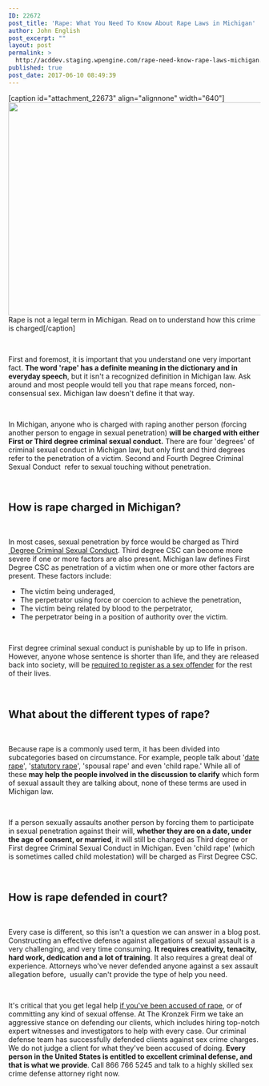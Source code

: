 ```yaml
---
ID: 22672
post_title: 'Rape: What You Need To Know About Rape Laws in Michigan'
author: John English
post_excerpt: ""
layout: post
permalink: >
  http://acddev.staging.wpengine.com/rape-need-know-rape-laws-michigan.html
published: true
post_date: 2017-06-10 08:49:39
---
```

[caption id="attachment_22673" align="alignnone" width="640"]<img class="size-large wp-image-22673" src="http://acddev.staging.wpengine.com/wp-content/uploads/2017/06/person-409127_1280-1024x682.jpg" alt="" width="640" height="426" /> Rape is not a legal term in Michigan. Read on to understand how this crime is charged[/caption]

&nbsp;

<span style="font-weight: 400;">First and foremost, it is important that you understand one very important fact. </span><b>The word 'rape' has a definite meaning in the dictionary and in everyday speech</b><span style="font-weight: 400;">, but it isn't a recognized definition in Michigan law. Ask around and most people would tell you that rape means forced, non-consensual sex. Michigan law doesn't define it that way.</span>

&nbsp;

<span style="font-weight: 400;">In Michigan, anyone who is charged with raping another person (forcing another person to engage in sexual penetration) </span><b>will be charged with either First or Third degree criminal sexual conduct.</b><span style="font-weight: 400;"> There are four 'degrees' of criminal sexual conduct in Michigan law, but only first and third degrees refer to the penetration of a victim. Second and Fourth Degree Criminal Sexual Conduct  refer to sexual touching without penetration.</span>

&nbsp;
<h2><b>How is rape charged in Michigan?</b></h2>
&nbsp;

<span style="font-weight: 400;">In most cases, sexual penetration by force would be charged as Third </span><a href="http://acddev.staging.wpengine.com/first-degree-csc.html" target="_blank" rel="noopener noreferrer"><span style="font-weight: 400;"> Degree Criminal Sexual Conduct</span></a><span style="font-weight: 400;">. Third degree CSC can become more severe if one or more factors are also present. Michigan law defines First Degree CSC as penetration of a victim when one or more other factors are present. These factors include: </span>
<ul>
 	<li style="font-weight: 400;"><span style="font-weight: 400;">The victim being underaged, </span></li>
 	<li style="font-weight: 400;"><span style="font-weight: 400;">The perpetrator using force or coercion to achieve the penetration, </span></li>
 	<li style="font-weight: 400;"><span style="font-weight: 400;">The victim being related by blood to the perpetrator,</span></li>
 	<li style="font-weight: 400;"><span style="font-weight: 400;">The perpetrator being in a position of authority over the victim.</span></li>
</ul>
&nbsp;

<span style="font-weight: 400;">First degree criminal sexual conduct is punishable by up to life in prison. However, anyone whose sentence is shorter than life, and they are released back into society, will be </span><a href="http://acddev.staging.wpengine.com/sex-offender-registry.html" target="_blank" rel="noopener noreferrer"><span style="font-weight: 400;">required to register as a sex offender</span></a><span style="font-weight: 400;"> for the rest of their lives.</span>

&nbsp;
<h2><b>What about the different types of rape?</b></h2>
&nbsp;

<span style="font-weight: 400;">Because rape is a commonly used term, it has been divided into subcategories based on circumstance. For example, people talk about '</span><a href="https://www.sexcrimeattorneys.com/michigan-date-rape-laws-date-rape-defense-attorneys" target="_blank" rel="noopener noreferrer"><span style="font-weight: 400;">date rape</span></a><span style="font-weight: 400;">', '</span><a href="https://www.sexcrimeattorneys.com/michigan/sex-crimes/rape-statutory-rape/" target="_blank" rel="noopener noreferrer"><span style="font-weight: 400;">statutory rape</span></a><span style="font-weight: 400;">', 'spousal rape' and even 'child rape.' While all of these </span><b>may help the people involved in the discussion to clarify</b><span style="font-weight: 400;"> which form of sexual assault they are talking about, none of these terms are used in Michigan law.</span>

&nbsp;

<span style="font-weight: 400;">If a person sexually assaults another person by forcing them to participate in sexual penetration against their will, </span><b>whether they are on a date, under the age of consent, or married</b><span style="font-weight: 400;">, it will still be charged as Third degree or First degree Criminal Sexual Conduct in Michigan. Even 'child rape' (which is sometimes called child molestation) will be charged as First Degree CSC.</span>

&nbsp;
<h2><b>How is rape defended in court?</b></h2>
&nbsp;

<span style="font-weight: 400;">Every case is different, so this isn't a question we can answer in a blog post. Constructing an effective defense against allegations of sexual assault is a very challenging, and very time consuming. </span><b>It requires creativity, tenacity, hard work, dedication and a lot of training</b><span style="font-weight: 400;">. It also requires a great deal of experience. Attorneys who've never defended anyone against a sex assault allegation before,  usually can't provide the type of help you need.</span>

&nbsp;

<span style="font-weight: 400;">It's critical that you get legal help </span><a href="https://www.sexcrimeattorneys.com/michigan/sex-crimes/charged-sex-crime-conduct/" target="_blank" rel="noopener noreferrer"><span style="font-weight: 400;">if you've been accused of rape</span></a><span style="font-weight: 400;">, or of committing any kind of sexual offense. At The Kronzek Firm we take an aggressive stance on defending our clients, which includes hiring top-notch expert witnesses and investigators to help with every case. Our criminal defense team has successfully defended clients against sex crime charges. We do not judge a client for what they've been accused of doing. </span><b>Every person in the United States is entitled to excellent criminal defense, and that is what we provide</b><span style="font-weight: 400;">. Call 866 766 5245 and talk to a highly skilled sex crime defense attorney right now.</span>